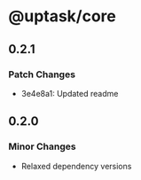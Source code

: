 # @uptask/core

## 0.2.1

### Patch Changes

- 3e4e8a1: Updated readme

## 0.2.0

### Minor Changes

- Relaxed dependency versions
